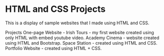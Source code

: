 # HTML and CSS Projects
 This is a display of sample websites that I made using HTML and CSS.

Projects
One-page Website - Irish Tours - my first website created using only HTML with embed youtube video.
Academy Cinema - website created using HTML and Bootstrap.
Space Station - created using HTML and CSS.
Portfolio Website - created using HTML + CSS.



